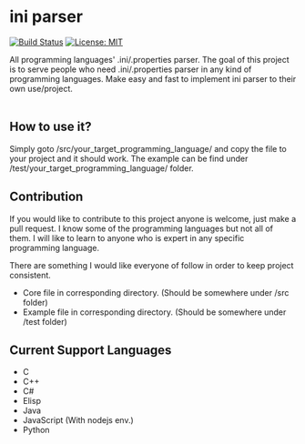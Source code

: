 # ini parser #

[![Build Status](https://travis-ci.com/jcs090218/ini_parser.svg?branch=master)](https://travis-ci.com/jcs090218/ini_parser)
[![License: MIT](https://img.shields.io/badge/License-MIT-yellow.svg)](https://opensource.org/licenses/MIT)

All programming languages' .ini/.properties parser. The goal of this 
project is to serve people who need .ini/.properties parser in any kind of 
programming languages. Make easy and fast to implement ini parser to their 
own use/project. 
<br/><br/>


## How to use it? ##
Simply goto /src/your_target_programming_language/ and copy the file to
your project and it should work. The example can be find under 
/test/your_target_programming_language/ folder.


## Contribution ##
If you would like to contribute to this project anyone is welcome, just make 
a pull request. I know some of the programming languages but not all of 
them. I will like to learn to anyone who is expert in any specific 
programming language. 

There are something I would like everyone of follow in order to keep 
project consistent. 

* Core file in corresponding directory. (Should be somewhere under /src folder)
* Example file in corresponding directory. (Should be somewhere under /test folder)


## Current Support Languages ##
* C
* C++
* C#
* Elisp
* Java
* JavaScript (With nodejs env.)
* Python
